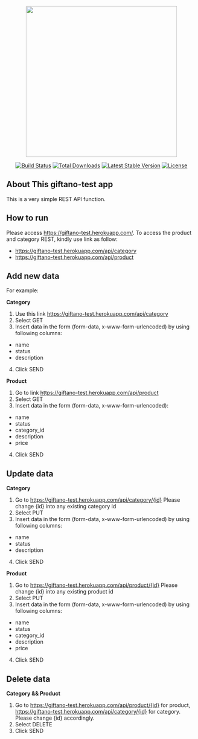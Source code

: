 <p align="center"><img src="https://res.cloudinary.com/dtfbvvkyp/image/upload/v1566331377/laravel-logolockup-cmyk-red.svg" width="400"></p>

<p align="center">
<a href="https://travis-ci.org/laravel/framework"><img src="https://travis-ci.org/laravel/framework.svg" alt="Build Status"></a>
<a href="https://packagist.org/packages/laravel/framework"><img src="https://poser.pugx.org/laravel/framework/d/total.svg" alt="Total Downloads"></a>
<a href="https://packagist.org/packages/laravel/framework"><img src="https://poser.pugx.org/laravel/framework/v/stable.svg" alt="Latest Stable Version"></a>
<a href="https://packagist.org/packages/laravel/framework"><img src="https://poser.pugx.org/laravel/framework/license.svg" alt="License"></a>
</p>

## About This giftano-test app

This is a very simple REST API function. 

## How to run
Please access https://giftano-test.herokuapp.com/. To access the product and category REST, kindly use link as follow:

- https://giftano-test.herokuapp.com/api/category
- https://giftano-test.herokuapp.com/api/product

## Add new data
For example:

**Category**
1. Use this link https://giftano-test.herokuapp.com/api/category
2. Select GET
3. Insert data in the form (form-data, x-www-form-urlencoded) by using following columns:
- name
- status
- description
4. Click SEND

**Product**
1. Go to link https://giftano-test.herokuapp.com/api/product
2. Select GET
3. Insert data in the form (form-data, x-www-form-urlencoded):
- name
- status
- category_id
- description
- price
4. Click SEND

## Update data
**Category**
1. Go to https://giftano-test.herokuapp.com/api/category/{id}
Please change {id} into any existing category id
2. Select PUT
3. Insert data in the form (form-data, x-www-form-urlencoded) by using following columns:
- name
- status
- description
4. Click SEND

**Product**
1. Go to https://giftano-test.herokuapp.com/api/product/{id}
Please change {id} into any existing product id
2. Select PUT
3. Insert data in the form (form-data, x-www-form-urlencoded) by using following columns:
- name
- status
- category_id
- description
- price
4. Click SEND

## Delete data
**Category && Product**
1. Go to https://giftano-test.herokuapp.com/api/product/{id} for product, https://giftano-test.herokuapp.com/api/category/{id} for category. Please change {id} accordingly.
2. Select DELETE
3. Click SEND